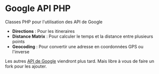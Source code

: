 # Google API PHP
Classes PHP pour l'utilisation des API de Google

* **Directions** : Pour les itineraires
* **Distance Matrix** : Pour calculer le temps et la distance entre plusieurs points
* **Geocoding** : Pour convertir une adresse en coordonnées GPS ou l'inverse

Les autres [API de Google](https://www.google.com/intx/en_uk/work/mapsearth/products/mapsapi.html) viendront plus tard. Mais libre à vous de faire un fork pour les ajouter.
